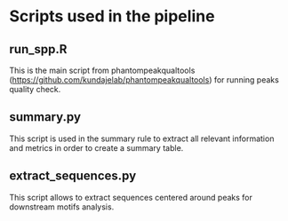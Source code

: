 # Scripts used in the pipeline

## run_spp.R

This is the main script from phantompeakqualtools (https://github.com/kundajelab/phantompeakqualtools) for running peaks quality check.

## summary.py

This script is used in the summary rule to extract all relevant information and metrics in order to create a summary table.

## extract_sequences.py
This script allows to extract sequences centered around peaks for downstream motifs analysis.